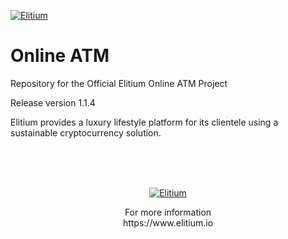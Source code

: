 <a href="https://www.elitium.io/wp-content/uploads/2018/12/logo-1.png" target="_blank"><img src="https://www.elitium.io/wp-content/uploads/2018/12/logo-1.png" border="0" alt="Elitium"></a>

# Online ATM
Repository for the Official Elitium Online ATM Project

Release version 1.1.4

Elitium provides a luxury lifestyle platform for its clientele
using a sustainable cryptocurrency solution.<br>
<br>

<br>
<br>

<p align="center"><a href="https://www.elitium.io/wp-content/uploads/2018/12/logo-1.png" target="_blank"><img src="https://www.elitium.io/wp-content/uploads/2018/12/logo-1.png" border="0" alt="Elitium"></a></p>
<p align="center">For more information<br>
https://www.elitium.io</p>
